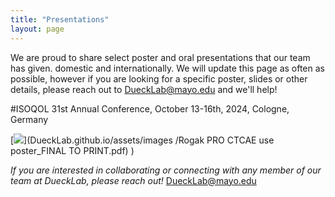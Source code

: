 ```yaml
---
title: "Presentations"
layout: page
---
```


We are proud to share select poster and oral presentations that our team has given. domestic and internationally. We will update this page as often as possible, however if you are looking for a specific poster, slides or other details, please reach out to DueckLab@mayo.edu and we'll help!

#ISOQOL 31st Annual Conference, October 13-16th, 2024, Cologne, Germany

[<img src="DueckLab.github.io/assets/images/Rogak PRO CTCAE use poster_FINAL TO PRINT.png">](DueckLab.github.io/assets/images
/Rogak PRO CTCAE use poster_FINAL TO PRINT.pdf)
)


















_If you are interested in collaborating or connecting with any member of our team at DueckLab, please reach out!_   [DueckLab@mayo.edu](mailto:DueckLab@mayo.edu)

<!-- Google tag (gtag.js) -->
<script async src="https://www.googletagmanager.com/gtag/js?id=G-RR2YH5HMBL"></script>
<script>
  window.dataLayer = window.dataLayer || [];
  function gtag(){dataLayer.push(arguments);}
  gtag('js', new Date());

  gtag('config', 'G-RR2YH5HMBL');
</script>
